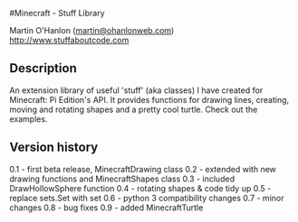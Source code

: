 #Minecraft - Stuff Library

Martin O'Hanlon (martin@ohanlonweb.com)
http://www.stuffaboutcode.com

## Description
An extension library of useful 'stuff' (aka classes) I have created for  Minecraft: Pi Edition's API.  It provides functions for drawing lines, creating, moving and rotating shapes and a pretty cool turtle.  Check out the examples.

## Version history
0.1 - first beta release, MinecraftDrawing class
0.2 - extended with new drawing functions and MinecraftShapes class
0.3 - included DrawHollowSphere function
0.4 - rotating shapes & code tidy up
0.5 - replace sets.Set with set
0.6 - python 3 compatibility changes
0.7 - minor changes
0.8 - bug fixes
0.9 - added MinecraftTurtle